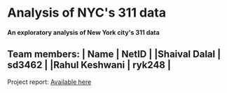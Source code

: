# Analysis of NYC's 311 data
#### An exploratory analysis of New York city's 311 data

**Team members**:
| Name          | NetID  |
|Shaival Dalal  | sd3462 |
|Rahul Keshwani | ryk248 |
---
Project report: [Available here](https://drive.google.com/file/d/1YZQSQpayjXccRBOwKdsOJZXpUZUKuq7P/view?usp=sharing)
